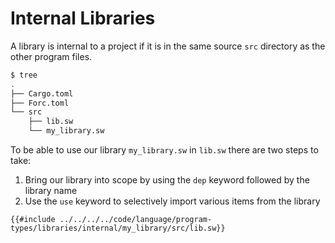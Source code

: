 # Internal Libraries

A library is internal to a project if it is in the same source `src` directory as the other program files.

```bash
$ tree
.
├── Cargo.toml
├── Forc.toml
└── src
    ├── lib.sw
    └── my_library.sw
```

To be able to use our library `my_library.sw` in `lib.sw` there are two steps to take:

1. Bring our library into scope by using the `dep` keyword followed by the library name
2. Use the `use` keyword to selectively import various items from the library

```sway
{{#include ../../../../code/language/program-types/libraries/internal/my_library/src/lib.sw}}
```
